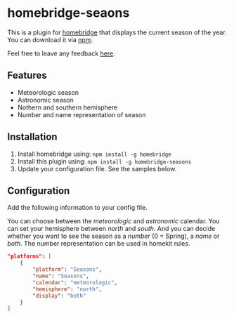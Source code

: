 # homebridge-seaons

This is a plugin for [homebridge](https://github.com/nfarina/homebridge) that displays the current season of the year. You can download it via [npm](https://www.npmjs.com/package/homebridge-seasons).

Feel free to leave any feedback [here](https://github.com/naofireblade/homebridge-seasons/issues).

## Features

- Meteorologic season
- Astronomic season
- Nothern and southern hemisphere
- Number and name representation of season

## Installation

1. Install homebridge using: `npm install -g homebridge`
2. Install this plugin using: `npm install -g homebridge-seasons`
3. Update your configuration file. See the samples below.

## Configuration

Add the following information to your config file.

You can choose between the *meteorologic* and *astronomic* calendar.
You can set your hemisphere between *north* and *south*.
And you can decide whether you want to see the season as a *number* (0 = Spring), a *name* or *both*. The number representation can be used in homekit rules.


```json
"platforms": [
	{
		"platform": "Seasons",
		"name": "Seasons",
		"calendar": "meteorologic",
		"hemisphere": "north",
		"display": "both"
	}
]
```